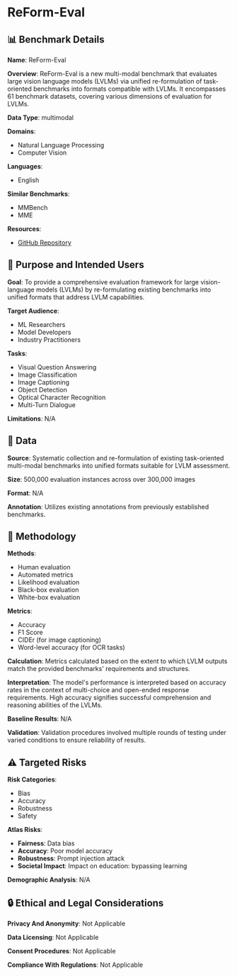 # ReForm-Eval

## 📊 Benchmark Details

**Name**: ReForm-Eval

**Overview**: ReForm-Eval is a new multi-modal benchmark that evaluates large vision language models (LVLMs) via unified re-formulation of task-oriented benchmarks into formats compatible with LVLMs. It encompasses 61 benchmark datasets, covering various dimensions of evaluation for LVLMs.

**Data Type**: multimodal

**Domains**:
- Natural Language Processing
- Computer Vision

**Languages**:
- English

**Similar Benchmarks**:
- MMBench
- MME

**Resources**:
- [GitHub Repository](https://github.com/FudanDISC/ReForm-Eval)

## 🎯 Purpose and Intended Users

**Goal**: To provide a comprehensive evaluation framework for large vision-language models (LVLMs) by re-formulating existing benchmarks into unified formats that address LVLM capabilities.

**Target Audience**:
- ML Researchers
- Model Developers
- Industry Practitioners

**Tasks**:
- Visual Question Answering
- Image Classification
- Image Captioning
- Object Detection
- Optical Character Recognition
- Multi-Turn Dialogue

**Limitations**: N/A

## 💾 Data

**Source**: Systematic collection and re-formulation of existing task-oriented multi-modal benchmarks into unified formats suitable for LVLM assessment.

**Size**: 500,000 evaluation instances across over 300,000 images

**Format**: N/A

**Annotation**: Utilizes existing annotations from previously established benchmarks.

## 🔬 Methodology

**Methods**:
- Human evaluation
- Automated metrics
- Likelihood evaluation
- Black-box evaluation
- White-box evaluation

**Metrics**:
- Accuracy
- F1 Score
- CIDEr (for image captioning)
- Word-level accuracy (for OCR tasks)

**Calculation**: Metrics calculated based on the extent to which LVLM outputs match the provided benchmarks' requirements and structures.

**Interpretation**: The model's performance is interpreted based on accuracy rates in the context of multi-choice and open-ended response requirements. High accuracy signifies successful comprehension and reasoning abilities of the LVLMs.

**Baseline Results**: N/A

**Validation**: Validation procedures involved multiple rounds of testing under varied conditions to ensure reliability of results.

## ⚠️ Targeted Risks

**Risk Categories**:
- Bias
- Accuracy
- Robustness
- Safety

**Atlas Risks**:
- **Fairness**: Data bias
- **Accuracy**: Poor model accuracy
- **Robustness**: Prompt injection attack
- **Societal Impact**: Impact on education: bypassing learning

**Demographic Analysis**: N/A

## 🔒 Ethical and Legal Considerations

**Privacy And Anonymity**: Not Applicable

**Data Licensing**: Not Applicable

**Consent Procedures**: Not Applicable

**Compliance With Regulations**: Not Applicable

